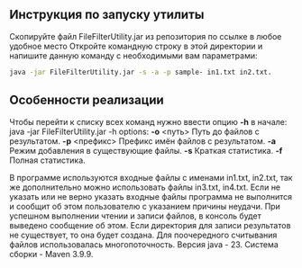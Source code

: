 ## Инструкция по запуску утилиты
Скопируйте файл FileFilterUtility.jar из репозитория по ссылке в любое удобное место
Откройте командную строку в этой директории и напишите данную команду с необходимыми вам параметрами:
```bash
java -jar FileFilterUtility.jar -s -a -p sample- in1.txt in2.txt.
```
## Особенности реализации
Чтобы перейти к списку всех команд нужно ввести опцию **-h** в начале: java -jar FileFilterUtility.jar -h
options:
**-o** <путь>     Путь до файлов с результатом.
**-p** <префикс>  Префикс имён файлов с результатом.
**-a**            Режим добавления в существующие файлы.
**-s**            Краткая статистика.
**-f**            Полная статистика.

В программе используются входные файлы с именами in1.txt, in2.txt, так же дополнительно можно использовать файлы in3.txt, in4.txt.
Если не указать или не верно указать входные файлы программа не выполнится и сообщит об 
этом пользователю с указанием причины неудачи.
При успешном выполнении чтении и записи файлов, в консоль будет выведено сообщение об этом. 
Если директория для записи результатов не существует, то она будет создана.
Для поочередного считывания файлов использовалась многопоточность.
Версия java - 23.
Система сборки - Maven 3.9.9. 
